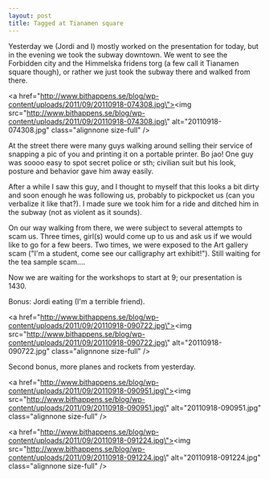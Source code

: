 ```yaml
---
layout: post
title: Tagged at Tianamen square
---
```


Yesterday we (Jordi and I) mostly worked on the presentation for today, but in the evening we took the subway downtown. We went to see the Forbidden city and the Himmelska fridens torg (a few call it Tianamen square though), or rather we just took the subway there and walked from there.



<a href=\"http://www.bithappens.se/blog/wp-content/uploads/2011/09/20110918-074308.jpg\"><img src=\"http://www.bithappens.se/blog/wp-content/uploads/2011/09/20110918-074308.jpg\" alt=\"20110918-074308.jpg\" class=\"alignnone size-full\" /></a>

At the street there were many guys walking around selling their service of snapping a pic of you and printing it on a portable printer. Bo jao! One guy was soooo easy to spot secret police or sth; civilian suit but his look, posture and behavior gave him away easily. 

After a while I saw this guy, and I thought to myself that this looks a bit dirty and soon enough he was following us, probably to pickpocket us (can you verbalize it like that?). I made sure we took him for a ride and ditched him in the subway (not as violent as it sounds).

On our way walking from there, we were subject to several attempts to scam us. Three times, girl(s) would come up to us and ask us if we would like to go for a few beers. Two times, we were exposed to the Art gallery scam (\"I\'m a student, come see our calligraphy art exhibit!\"). Still waiting for the tea sample scam....

Now we are waiting for the workshops to start at 9; our presentation is 1430.

Bonus: Jordi eating (I\'m a terrible friend).
 

<a href=\"http://www.bithappens.se/blog/wp-content/uploads/2011/09/20110918-090722.jpg\"><img src=\"http://www.bithappens.se/blog/wp-content/uploads/2011/09/20110918-090722.jpg\" alt=\"20110918-090722.jpg\" class=\"alignnone size-full\" /></a>


Second bonus, more planes and rockets from yesterday.


<a href=\"http://www.bithappens.se/blog/wp-content/uploads/2011/09/20110918-090951.jpg\"><img src=\"http://www.bithappens.se/blog/wp-content/uploads/2011/09/20110918-090951.jpg\" alt=\"20110918-090951.jpg\" class=\"alignnone size-full\" /></a>

<a href=\"http://www.bithappens.se/blog/wp-content/uploads/2011/09/20110918-091224.jpg\"><img src=\"http://www.bithappens.se/blog/wp-content/uploads/2011/09/20110918-091224.jpg\" alt=\"20110918-091224.jpg\" class=\"alignnone size-full\" /></a>